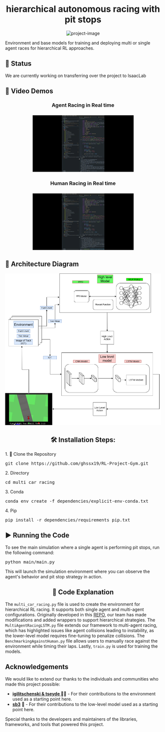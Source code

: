 <h1 align="center" id="title">hierarchical autonomous racing with pit stops</h1>

<p align="center"><img src="https://socialify.git.ci/ghssx19/RL-Project-Gym/image?font=Inter&language=1&name=1&stargazers=1&theme=Auto" alt="project-image"></p>

<p id="description">Environment and base models for training and deploying multi or single agent races for hierarchical RL approaches.</p>

<h2>🧐 Status</h2>

<p>We are currently working on transferring over the project to IsaacLab</p>

<h2>🎥 Video Demos</h2>

<h3 align="center">Agent Racing in Real time<h3>
<p align="center"><img src="agent.gif" alt="demo-gif1"></p>

<h3 align="center">Human Racing in Real time<h3>
<p align="center"><img src="human.gif" alt="demo-gif2"></p>

<h2>📐 Architecture Diagram</h2>

<p align="center"><img src="Arch_Diagram.png" alt="architecture-diagram"></p>

<h2 align="center">🛠️ Installation Steps:</h2>

<p>1. 🔧 Clone the Repository</p>

<pre>
git clone https://github.com/ghssx19/RL-Project-Gym.git
</pre>

<p>2. Directory</p>

<pre>
cd multi_car_racing
</pre>

<p>3. Conda</p>

<pre>
conda env create -f dependencies/explicit-env-conda.txt
</pre>

<p>4. Pip</p>

<pre>
pip install -r dependencies/requirements_pip.txt
</pre>

<h2>▶️ Running the Code</h2>

<p>To see the main simulation where a single agent is performing pit stops, run the following command:</p>

<pre>
python main/main.py
</pre>

<p>This will launch the simulation environment where you can observe the agent's behavior and pit stop strategy in action.</p>

<h2 align="center">📖 Code Explanation</h2>

<p>The <code>multi_car_racing.py</code> file is used to create the environment for hierarchical RL racing. It supports both single agent and multi-agent configurations. Originally developed in this <a href="https://github.com/igilitschenski/multi_car_racing">REPO</a>, our team has made modifications and added wrappers to support hierarchical strategies. The <code>MultiAgentRacingLSTM.py</code> file extends our framework to multi-agent racing, which has highlighted issues like agent collisions leading to instability, as the lower-level model requires fine-tuning to penalize collisions. The <code>BenchmarkingAgainstHuman.py</code> file allows users to manually race against the environment while timing their laps. Lastly, <code>train.py</code> is used for training the models.</p>

## Acknowledgements

We would like to extend our thanks to the individuals and communities who made this project possible:

- **[igilitschenski & tseyde ](https://github.com/igilitschenski/multi_car_racing.git)** 🧑‍💻 - For their contributions to the environment used as a starting point here.
- **[sb3](https://huggingface.co/sb3/ppo_lstm-CarRacing-v0)** 🤗 - For their contributions to the low-level model used as a starting point here.

Special thanks to the developers and maintainers of the libraries, frameworks, and tools that powered this project.
